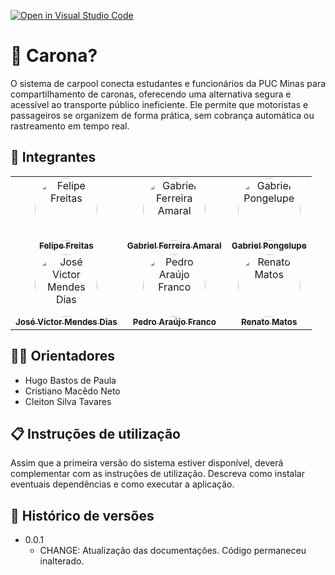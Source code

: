 [![Open in Visual Studio Code](https://classroom.github.com/assets/open-in-vscode-2e0aaae1b6195c2367325f4f02e2d04e9abb55f0b24a779b69b11b9e10269abc.svg)](https://classroom.github.com/online_ide?assignment_repo_id=18264823&assignment_repo_type=AssignmentRepo)

# 🚗 Carona?
O sistema de carpool conecta estudantes e funcionários da PUC Minas para compartilhamento de caronas, oferecendo uma alternativa segura e acessível ao transporte público ineficiente. Ele permite que motoristas e passageiros se organizem de forma prática, sem cobrança automática ou rastreamento em tempo real.


## 👥 Integrantes

<table>
  <tr>
    <td align="center">
      <a href="https://github.com/picininz">
        <img src="https://avatars.githubusercontent.com/u/138057342?v=4" width="100px;" height="100px;" style="border-radius:50%;" alt="Felipe Freitas"/><br />
        <sub><b>Felipe Freitas</b></sub>
      </a>
    </td>
    <td align="center">
      <a href="https://github.com/Druitti">
        <img src="https://avatars.githubusercontent.com/u/64988239?v=4" width="100px;" height="100px;" style="border-radius:50%;" alt="Gabriel Ferreira Amaral"/><br />
        <sub><b>Gabriel Ferreira Amaral</b></sub>
      </a>
    </td>
    <td align="center">
      <a href="https://github.com/GabrielPongelupe">
        <img src="https://avatars.githubusercontent.com/u/130582324?v=4" width="100px;" height="100px;" style="border-radius:50%;" alt="Gabriel Pongelupe"/><br />
        <sub><b>Gabriel Pongelupe</b></sub>
      </a>
    </td>
  </tr>
  <tr>
    <td align="center">
      <a href="https://github.com/zezit">
        <img src="https://avatars.githubusercontent.com/u/95448020?v=4" width="100px;" height="100px;" style="border-radius:50%;" alt="José Victor Mendes Dias"/><br />
        <sub><b>José Victor Mendes Dias</b></sub>
      </a>
    </td>
    <td align="center">
      <a href="https://github.com/pedrofr1313">
        <img src="https://avatars.githubusercontent.com/u/129300086?v=4" width="100px;" height="100px;" style="border-radius:50%;" alt="Pedro Araújo Franco"/><br />
        <sub><b>Pedro Araújo Franco</b></sub>
      </a>
    </td>
    <td align="center">
      <a href="https://github.com/RenatoMAP77">
        <img src="https://avatars.githubusercontent.com/u/129970038?v=4" width="100px;" height="100px;" style="border-radius:50%;" alt="Renato Matos"/><br />
        <sub><b>Renato Matos</b></sub>
      </a>
    </td>
  </tr>
</table>

## 👨‍🏫 Orientadores

* Hugo Bastos de Paula
* Cristiano Macêdo Neto
* Cleiton Silva Tavares

## 📋 Instruções de utilização

Assim que a primeira versão do sistema estiver disponível, deverá complementar com as instruções de utilização. Descreva como instalar eventuais dependências e como executar a aplicação.

## 📝 Histórico de versões

* 0.0.1
    * CHANGE: Atualização das documentações. Código permaneceu inalterado.
<!-- * 0.1.0
    * Implementação da funcionalidade X pertencente ao processo P.
* 0.0.1
    * Trabalhando na modelagem do processo de negócios. -->

